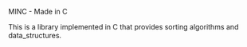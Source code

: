 MINC - Made in C

This is a library implemented in C that provides 
sorting algorithms and data_structures.
